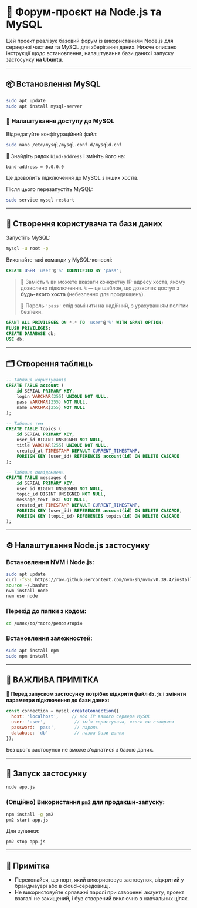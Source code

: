 # 🧵 Форум-проєкт на Node.js та MySQL

Цей проєкт реалізує базовий форум із використанням Node.js для серверної частини та MySQL для зберігання даних. Нижче описано інструкції щодо встановлення, налаштування бази даних і запуску застосунку **на Ubuntu**.

---

## 📦 Встановлення MySQL

```bash
sudo apt update
sudo apt install mysql-server
```

### 🔧 Налаштування доступу до MySQL

Відредагуйте конфігураційний файл:

```bash
sudo nano /etc/mysql/mysql.conf.d/mysqld.cnf
```

🔁 Знайдіть рядок `bind-address` і змініть його на:

```
bind-address = 0.0.0.0
```

Це дозволить підключення до MySQL з інших хостів.

Після цього перезапустіть MySQL:

```bash
sudo service mysql restart
```

---

## 👤 Створення користувача та бази даних

Запустіть MySQL:

```bash
mysql -u root -p
```

Виконайте такі команди у MySQL-консолі:

```sql
CREATE USER 'user'@'%' IDENTIFIED BY 'pass';
```

> 🔐 Замість `%` ви можете вказати конкретну IP-адресу хоста, якому дозволено підключення. `%` — це шаблон, що дозволяє доступ з **будь-якого хоста** (небезпечно для продакшену).
>
> 🔑 Пароль `'pass'` слід замінити на надійний, з урахуванням політик безпеки.

```sql
GRANT ALL PRIVILEGES ON *.* TO 'user'@'%' WITH GRANT OPTION;
FLUSH PRIVILEGES;
CREATE DATABASE db;
USE db;
```

---

## 🗂 Створення таблиць

```sql
-- Таблиця користувачів
CREATE TABLE account (
    id SERIAL PRIMARY KEY,
    login VARCHAR(255) UNIQUE NOT NULL,
    pass VARCHAR(255) NOT NULL,
    name VARCHAR(255) NOT NULL
);

-- Таблиця тем
CREATE TABLE topics (
    id SERIAL PRIMARY KEY,
    user_id BIGINT UNSIGNED NOT NULL,
    title VARCHAR(255) UNIQUE NOT NULL,
    created_at TIMESTAMP DEFAULT CURRENT_TIMESTAMP,
    FOREIGN KEY (user_id) REFERENCES account(id) ON DELETE CASCADE
);

-- Таблиця повідомлень
CREATE TABLE messages (
    id SERIAL PRIMARY KEY,
    user_id BIGINT UNSIGNED NOT NULL,
    topic_id BIGINT UNSIGNED NOT NULL,
    message_text TEXT NOT NULL,
    created_at TIMESTAMP DEFAULT CURRENT_TIMESTAMP,
    FOREIGN KEY (user_id) REFERENCES account(id) ON DELETE CASCADE,
    FOREIGN KEY (topic_id) REFERENCES topics(id) ON DELETE CASCADE
);
```

---

## ⚙️ Налаштування Node.js застосунку

### Встановлення NVM і Node.js:

```bash
sudo apt update
curl -fsSL https://raw.githubusercontent.com/nvm-sh/nvm/v0.39.4/install.sh | bash
source ~/.bashrc
nvm install node
nvm use node
```

### Перехід до папки з кодом:

```bash
cd /шлях/до/твого/репозиторію
```

### Встановлення залежностей:

```bash
sudo apt install npm
sudo npm install
```

---

## 🚨 ВАЖЛИВА ПРИМІТКА

🔧 **Перед запуском застосунку потрібно відкрити файл `db.js` і змінити параметри підключення до бази даних:**

```js
const connection = mysql.createConnection({
  host: 'localhost',     // або IP вашого сервера MySQL
  user: 'user',           // ім’я користувача, якого ви створили
  password: 'pass',       // пароль
  database: 'db'          // назва бази даних
});
```

Без цього застосунок не зможе з'єднатися з базою даних.

---

## 🚀 Запуск застосунку

```bash
node app.js
```

### (Опційно) Використання `pm2` для продакшн-запуску:

```bash
npm install -g pm2
pm2 start app.js
```

Для зупинки:

```bash
pm2 stop app.js
```

---

## 📌 Примітка

- Переконайся, що порт, який використовує застосунок, відкритий у брандмауері або в cloud-середовищі.
- Не використовуйте српавжні паролі при створенні акаунту, проект взагалі не захищений, і був створений виключно в навчальних цілях.
